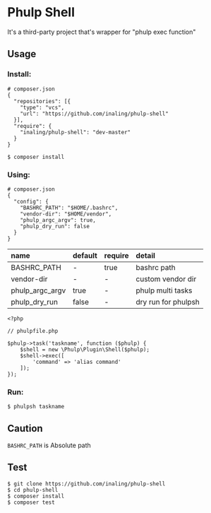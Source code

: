 # Phulp Shell

It's a third-party project that's wrapper for "phulp exec function"

## Usage

### Install:

```
# composer.json
{
  "repositories": [{
    "type": "vcs",
    "url": "https://github.com/inaling/phulp-shell"
  }],
  "require": {
    "inaling/phulp-shell": "dev-master"
  }
}
```

```
$ composer install
```

### Using:

```
# composer.json
{
  "config": {
    "BASHRC_PATH": "$HOME/.bashrc",
    "vendor-dir": "$HOME/vendor",
    "phulp_argc_argv": true,
    "phulp_dry_run": false
  }
}
```

|name|default|require|detail|
|:---|:---|:---|:---|
|BASHRC_PATH|-|true|bashrc path|
|vendor-dir|-|-|custom vendor dir|
|phulp_argc_argv|true|-|phulp multi tasks|
|phulp_dry_run|false|-|dry run for phulpsh|

```
<?php

// phulpfile.php

$phulp->task('taskname', function ($phulp) {
    $shell = new \Phulp\Plugin\Shell($phulp);
    $shell->exec([
        'command' => 'alias command'
    ]);
});
```

### Run:

```
$ phulpsh taskname
```

## Caution

``BASHRC_PATH`` is Absolute path

## Test

```
$ git clone https://github.com/inaling/phulp-shell
$ cd phulp-shell
$ composer install
$ composer test
```
